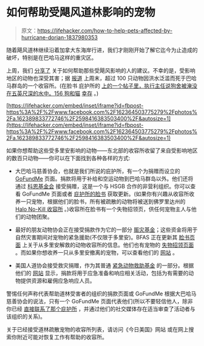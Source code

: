 # 如何帮助受飓风道林影响的宠物

> 原文：<https://lifehacker.com/how-to-help-pets-affected-by-hurricane-dorian-1837980353>

随着飓风道林继续沿着加拿大东海岸行进，我们才刚刚开始了解它迄今为止造成的破坏，特别是在巴哈马这样的重灾区。



上周，我们 [分享了](https://lifehacker.com/how-to-help-hurricane-dorian-relief-efforts-1837833970) 关于如何帮助那些受飓风影响的人的建议。不幸的是，受影响地区的动物也深受其害；据 [报道](https://www.huffpost.com/entry/humane-society-of-grand-bahama-dorian_n_5d7199a4e4b0fd4168e7e0ad) 上周末，超过 100 只动物因洪水泛滥而死于巴哈马群岛的一个收容所。(在脸书 庇护所的 [上的一个帖子里，执行主任说狗舍被淹没在五英尺深的水中。156 狗和猫](https://www.facebook.com/permalink.php?story_fbid=2587796364565402&id=162364503775279) [幸存](https://www.huffpost.com/entry/humane-society-of-grand-bahama-dorian_n_5d7199a4e4b0fd4168e7e0ad) 。)

 [https://lifehacker.com/embed/inset/iframe?id=fbpost-https%3A%2F%2Fwww.facebook.com%2F162364503775279%2Fphotos%2Fa.162389833772746%2F2598416383503400%2F&autosize=1](https://lifehacker.com/embed/inset/iframe?id=fbpost-https%3A%2F%2Fwww.facebook.com%2F162364503775279%2Fphotos%2Fa.162389833772746%2F2598416383503400%2F&autosize=1) 

如果你想帮助这些受多里安影响的动物——东北部的收容所收留了来自受影响地区的数百只动物——你可以在下面找到各种各样的方式:

*   大巴哈马慈善协会，也就是我们所说的庇护所，有一个为捐赠而设立的 [GoFundMe](https://www.gofundme.com/f/save-the-potcakes-bahamas?fbclid=IwAR2IKnbdqcsKQ1xKPOOImxRLfO46c0ON0yxf85KJ7-bt5uKwllUO8_eSkMA) 页面。捐款将用于补给和空运动物到巴哈马群岛以外。他们还将通过 [科恩基金会](http://www.thekohnfoundation.org/donate.php) 接受捐赠，这是一个与 HSGB 合作的非营利组织。你可以查看 GoFundMe 页面或者 [庇护所的脸书](https://www.facebook.com/Humane-Society-Of-Grand-Bahama-162364503775279/) 获取更新。(如果你有兴趣从收容所收养一只宠物，根据他们的脸书，所有被疏散的动物将被送到佛罗里达州的 [Halo No-Kill 收容所](https://www.facebook.com/HALO.rescue/) 。)收容所在脸书有一个失物招领页，供任何宠物主人与他们的动物团聚。

*   最好的朋友动物协会正在接受捐款作为它的一部分 [赈灾基金](https://www.facebook.com/donate/487926238607420/10157506249421425/)；这些资金将用于自然灾害期间对宠物的紧急援助(不仅限于多里安)。BFAS 正在更新其 [脸书页面](https://www.facebook.com/bestfriendsanimalsociety/) 上关于从多里安解救的动物收容所的信息。他们也有宠物的 [失物招领页面](https://www.findmylostpet.com/) 。而如果你想收养一只从多里安撤离的宠物，可以查看他们的 [网站](https://bestfriends.org/hurricane-dorian) 。

*   美国人道协会接受救灾捐赠，作为其普通 [紧急动物救助基金](https://secure.humanesociety.org/site/Donation2;jsessionid=00000000.app328b?idb=457714607&df_id=24266&24266.donation=form1&mfc_pref=T&NONCE_TOKEN=8B0D8ADF6BC809EBC0296F7A2FD19BA2&24266_donation=form1) 的一部分。根据他们的 [网站](https://www.humanesociety.org/resources/emergency-animal-rescue-fund) 显示，捐款将用于应急准备和响应相关活动，包括为有需要的动物提供资源和雇佣应急响应人员。

警惕任何声称代表帮助道林受害者的组织的捐款页面或 GoFundMe 根据大巴哈马慈善协会的说法，只有一个 GoFundMe 页面代表他们(所以不要轻信他人，除非你已经 [直接联系了那个庇护所](https://lifehacker.com/four-tips-for-spotting-fake-gofundme-campaigns-1794432378) ，并通过他们的社交媒体存在适当审查了活动者与该组织的关系)。

关于已经接受道林疏散宠物的收容所列表，请访问《今日美国》网站 或在网上搜索你附近可能对恢复工作有帮助的收容所。